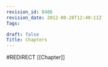 ```yaml
---
revision_id: 8486
revision_date: 2012-08-28T12:40:11Z
Tags:

draft: false
Title: Chapters
---
```

#REDIRECT [[Chapter]]